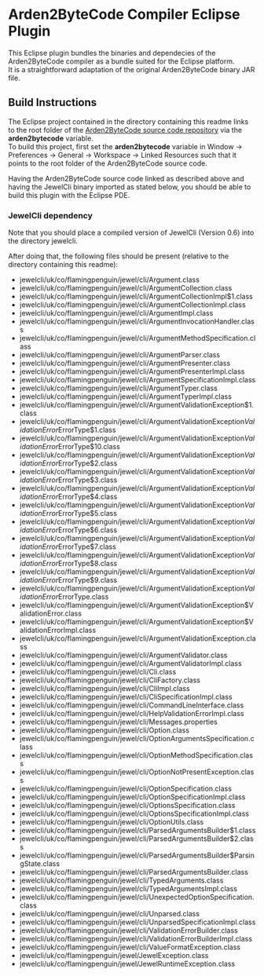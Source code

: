 # Arden2ByteCode Compiler Eclipse Plugin

This Eclipse plugin bundles the binaries and dependecies of the
Arden2ByteCode compiler as a bundle suited for the Eclipse
platform.  
It is a straightforward adaptation of the original Arden2ByteCode
binary JAR file.

## Build Instructions

The Eclipse project contained in the directory containing this
readme links to the root folder of the [Arden2ByteCode source
code repository](http://github.com/hflicka/arden2bytecode) 
via the **arden2bytecode** variable.  
To build this project, first set the **arden2bytecode** variable
in Window -> Preferences -> General -> Workspace -> Linked Resources
such that it points to the root folder of the Arden2ByteCode 
source code.

Having the Arden2ByteCode source code linked as described above 
and having the JewelCli binary imported as stated below, you 
should be able to build this plugin with the Eclipse PDE.

### JewelCli dependency

Note that you should place a compiled version of 
JewelCli (Version 0.6) into the directory jewelcli.

After doing that, the following files should be present 
(relative to the directory containing this readme):

* jewelcli/uk/co/flamingpenguin/jewel/cli/Argument.class
* jewelcli/uk/co/flamingpenguin/jewel/cli/ArgumentCollection.class
* jewelcli/uk/co/flamingpenguin/jewel/cli/ArgumentCollectionImpl$1.class
* jewelcli/uk/co/flamingpenguin/jewel/cli/ArgumentCollectionImpl.class
* jewelcli/uk/co/flamingpenguin/jewel/cli/ArgumentImpl.class
* jewelcli/uk/co/flamingpenguin/jewel/cli/ArgumentInvocationHandler.class
* jewelcli/uk/co/flamingpenguin/jewel/cli/ArgumentMethodSpecification.class
* jewelcli/uk/co/flamingpenguin/jewel/cli/ArgumentParser.class
* jewelcli/uk/co/flamingpenguin/jewel/cli/ArgumentPresenter.class
* jewelcli/uk/co/flamingpenguin/jewel/cli/ArgumentPresenterImpl.class
* jewelcli/uk/co/flamingpenguin/jewel/cli/ArgumentSpecificationImpl.class
* jewelcli/uk/co/flamingpenguin/jewel/cli/ArgumentTyper.class
* jewelcli/uk/co/flamingpenguin/jewel/cli/ArgumentTyperImpl.class
* jewelcli/uk/co/flamingpenguin/jewel/cli/ArgumentValidationException$1.class
* jewelcli/uk/co/flamingpenguin/jewel/cli/ArgumentValidationException$ValidationError$ErrorType$1.class
* jewelcli/uk/co/flamingpenguin/jewel/cli/ArgumentValidationException$ValidationError$ErrorType$10.class
* jewelcli/uk/co/flamingpenguin/jewel/cli/ArgumentValidationException$ValidationError$ErrorType$2.class
* jewelcli/uk/co/flamingpenguin/jewel/cli/ArgumentValidationException$ValidationError$ErrorType$3.class
* jewelcli/uk/co/flamingpenguin/jewel/cli/ArgumentValidationException$ValidationError$ErrorType$4.class
* jewelcli/uk/co/flamingpenguin/jewel/cli/ArgumentValidationException$ValidationError$ErrorType$5.class
* jewelcli/uk/co/flamingpenguin/jewel/cli/ArgumentValidationException$ValidationError$ErrorType$6.class
* jewelcli/uk/co/flamingpenguin/jewel/cli/ArgumentValidationException$ValidationError$ErrorType$7.class
* jewelcli/uk/co/flamingpenguin/jewel/cli/ArgumentValidationException$ValidationError$ErrorType$8.class
* jewelcli/uk/co/flamingpenguin/jewel/cli/ArgumentValidationException$ValidationError$ErrorType$9.class
* jewelcli/uk/co/flamingpenguin/jewel/cli/ArgumentValidationException$ValidationError$ErrorType.class
* jewelcli/uk/co/flamingpenguin/jewel/cli/ArgumentValidationException$ValidationError.class
* jewelcli/uk/co/flamingpenguin/jewel/cli/ArgumentValidationException$ValidationErrorImpl.class
* jewelcli/uk/co/flamingpenguin/jewel/cli/ArgumentValidationException.class
* jewelcli/uk/co/flamingpenguin/jewel/cli/ArgumentValidator.class
* jewelcli/uk/co/flamingpenguin/jewel/cli/ArgumentValidatorImpl.class
* jewelcli/uk/co/flamingpenguin/jewel/cli/Cli.class
* jewelcli/uk/co/flamingpenguin/jewel/cli/CliFactory.class
* jewelcli/uk/co/flamingpenguin/jewel/cli/CliImpl.class
* jewelcli/uk/co/flamingpenguin/jewel/cli/CliSpecificationImpl.class
* jewelcli/uk/co/flamingpenguin/jewel/cli/CommandLineInterface.class
* jewelcli/uk/co/flamingpenguin/jewel/cli/HelpValidationErrorImpl.class
* jewelcli/uk/co/flamingpenguin/jewel/cli/Messages.properties
* jewelcli/uk/co/flamingpenguin/jewel/cli/Option.class
* jewelcli/uk/co/flamingpenguin/jewel/cli/OptionArgumentsSpecification.class
* jewelcli/uk/co/flamingpenguin/jewel/cli/OptionMethodSpecification.class
* jewelcli/uk/co/flamingpenguin/jewel/cli/OptionNotPresentException.class
* jewelcli/uk/co/flamingpenguin/jewel/cli/OptionSpecification.class
* jewelcli/uk/co/flamingpenguin/jewel/cli/OptionSpecificationImpl.class
* jewelcli/uk/co/flamingpenguin/jewel/cli/OptionsSpecification.class
* jewelcli/uk/co/flamingpenguin/jewel/cli/OptionsSpecificationImpl.class
* jewelcli/uk/co/flamingpenguin/jewel/cli/OptionUtils.class
* jewelcli/uk/co/flamingpenguin/jewel/cli/ParsedArgumentsBuilder$1.class
* jewelcli/uk/co/flamingpenguin/jewel/cli/ParsedArgumentsBuilder$2.class
* jewelcli/uk/co/flamingpenguin/jewel/cli/ParsedArgumentsBuilder$ParsingState.class
* jewelcli/uk/co/flamingpenguin/jewel/cli/ParsedArgumentsBuilder.class
* jewelcli/uk/co/flamingpenguin/jewel/cli/TypedArguments.class
* jewelcli/uk/co/flamingpenguin/jewel/cli/TypedArgumentsImpl.class
* jewelcli/uk/co/flamingpenguin/jewel/cli/UnexpectedOptionSpecification.class
* jewelcli/uk/co/flamingpenguin/jewel/cli/Unparsed.class
* jewelcli/uk/co/flamingpenguin/jewel/cli/UnparsedSpecificationImpl.class
* jewelcli/uk/co/flamingpenguin/jewel/cli/ValidationErrorBuilder.class
* jewelcli/uk/co/flamingpenguin/jewel/cli/ValidationErrorBuilderImpl.class
* jewelcli/uk/co/flamingpenguin/jewel/cli/ValueFormatException.class
* jewelcli/uk/co/flamingpenguin/jewel/JewelException.class
* jewelcli/uk/co/flamingpenguin/jewel/JewelRuntimeException.class
